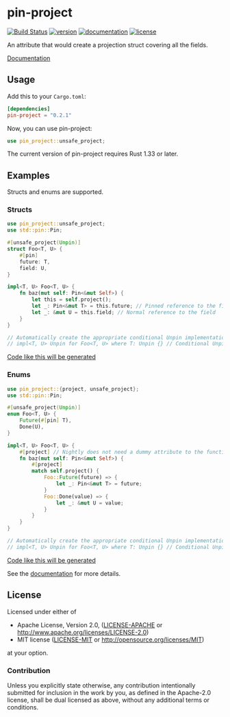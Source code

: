# pin-project

[![Build Status](https://travis-ci.org/taiki-e/pin-project.svg?branch=master)](https://travis-ci.org/taiki-e/pin-project)
[![version](https://img.shields.io/crates/v/pin-project.svg)](https://crates.io/crates/pin-project/)
[![documentation](https://docs.rs/pin-project/badge.svg)](https://docs.rs/pin-project/)
[![license](https://img.shields.io/crates/l/pin-project.svg)](https://crates.io/crates/pin-project/)

An attribute that would create a projection struct covering all the fields.

[Documentation](https://docs.rs/pin-project/)

## Usage

Add this to your `Cargo.toml`:

```toml
[dependencies]
pin-project = "0.2.1"
```

Now, you can use pin-project:

```rust
use pin_project::unsafe_project;
```

The current version of pin-project requires Rust 1.33 or later.

## Examples

Structs and enums are supported.

### Structs

```rust
use pin_project::unsafe_project;
use std::pin::Pin;

#[unsafe_project(Unpin)]
struct Foo<T, U> {
    #[pin]
    future: T,
    field: U,
}

impl<T, U> Foo<T, U> {
    fn baz(mut self: Pin<&mut Self>) {
        let this = self.project();
        let _: Pin<&mut T> = this.future; // Pinned reference to the field
        let _: &mut U = this.field; // Normal reference to the field
    }
}

// Automatically create the appropriate conditional Unpin implementation.
// impl<T, U> Unpin for Foo<T, U> where T: Unpin {} // Conditional Unpin impl
```

[Code like this will be generated](doc/struct-example-1.md)

### Enums

```rust
use pin_project::{project, unsafe_project};
use std::pin::Pin;

#[unsafe_project(Unpin)]
enum Foo<T, U> {
    Future(#[pin] T),
    Done(U),
}

impl<T, U> Foo<T, U> {
    #[project] // Nightly does not need a dummy attribute to the function.
    fn baz(mut self: Pin<&mut Self>) {
        #[project]
        match self.project() {
            Foo::Future(future) => {
                let _: Pin<&mut T> = future;
            }
            Foo::Done(value) => {
                let _: &mut U = value;
            }
        }
    }
}

// Automatically create the appropriate conditional Unpin implementation.
// impl<T, U> Unpin for Foo<T, U> where T: Unpin {} // Conditional Unpin impl
```

[Code like this will be generated](doc/enum-example-1.md)

See the [documentation](https://docs.rs/pin-project/) for more details.

## License

Licensed under either of

* Apache License, Version 2.0, ([LICENSE-APACHE](LICENSE-APACHE) or <http://www.apache.org/licenses/LICENSE-2.0>)
* MIT license ([LICENSE-MIT](LICENSE-MIT) or <http://opensource.org/licenses/MIT>)

at your option.

### Contribution

Unless you explicitly state otherwise, any contribution intentionally submitted for inclusion in the work by you, as defined in the Apache-2.0 license, shall be dual licensed as above, without any additional terms or conditions.
